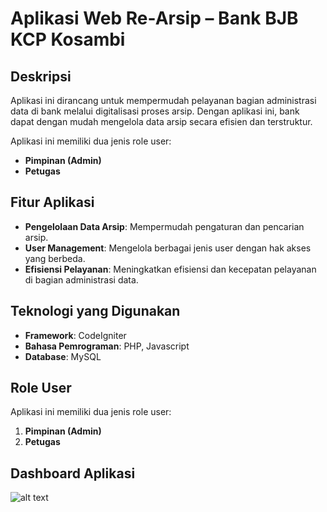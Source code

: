 # Aplikasi Web Re-Arsip – Bank BJB KCP Kosambi

## Deskripsi

Aplikasi ini dirancang untuk mempermudah pelayanan bagian administrasi data di bank melalui digitalisasi proses arsip. Dengan aplikasi ini, bank dapat dengan mudah mengelola data arsip secara efisien dan terstruktur.

Aplikasi ini memiliki dua jenis role user:
- **Pimpinan (Admin)**
- **Petugas**

## Fitur Aplikasi

- **Pengelolaan Data Arsip**: Mempermudah pengaturan dan pencarian arsip.
- **User Management**: Mengelola berbagai jenis user dengan hak akses yang berbeda.
- **Efisiensi Pelayanan**: Meningkatkan efisiensi dan kecepatan pelayanan di bagian administrasi data.

## Teknologi yang Digunakan

- **Framework**: CodeIgniter
- **Bahasa Pemrograman**: PHP, Javascript
- **Database**: MySQL

## Role User

Aplikasi ini memiliki dua jenis role user:
1. **Pimpinan (Admin)**
2. **Petugas**

## Dashboard Aplikasi
![alt text](?raw=true)

